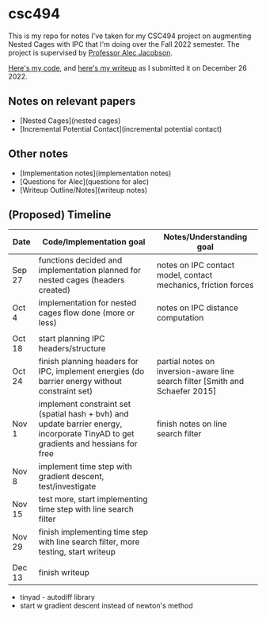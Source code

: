# csc494

This is my repo for notes I've taken for my CSC494 project on augmenting Nested Cages with IPC that I'm doing over the Fall 2022 semester. The project is supervised by [Professor Alec Jacobson](https://www.cs.toronto.edu/~jacobson/).

[Here's my code](https://github.com/rikingurditta/csc494-code), and [here's my writeup](./CSC494_Report.pdf) as I submitted it on December 26 2022.

## Notes on relevant papers

- [Nested Cages](nested cages)
- [Incremental Potential Contact](incremental potential contact)

## Other notes

- [Implementation notes](implementation notes)
- [Questions for Alec](questions for alec)
- [Writeup Outline/Notes](writeup notes)

## (Proposed) Timeline

| Date   | Code/Implementation goal                                     | Notes/Understanding goal                                     |
| ------ | ------------------------------------------------------------ | ------------------------------------------------------------ |
| Sep 27 | functions decided and implementation planned for nested cages (headers created) | notes on IPC contact model, contact mechanics, friction forces |
| Oct 4  | implementation for nested cages flow done (more or less)     | notes on IPC distance computation                            |
|        |                                                              |                                                              |
| Oct 18 | start planning IPC headers/structure                         |                                                              |
| Oct 24 | finish planning headers for IPC, implement energies (do barrier energy without constraint set) | partial notes on inversion-aware line search filter [Smith and Schaefer 2015] |
| Nov 1  | implement constraint set (spatial hash + bvh) and update barrier energy, incorporate TinyAD to get gradients and hessians for free | finish notes on line search filter                           |
| Nov 8  | implement time step with gradient descent, test/investigate  |                                                              |
| Nov 15 | test more, start implementing time step with line search filter |                                                              |
| Nov 29 | finish implementing time step with line search filter, more testing, start writeup |                                                              |
|        |                                                              |                                                              |
| Dec 13 | finish writeup                                               |                                                              |

- tinyad - autodiff library
- start w gradient descent instead of newton's method
